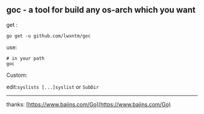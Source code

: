 ## goc - a tool for build any os-arch which you want

get :  
````
go get -u github.com/lwxntm/goc
````

use:  
```
# in your path
goc
```
Custom:  

edit:`syslists [...]syslist` or `SubDir` 

----------------------------------------------  
thanks: [https://www.bajins.com/Go](https://www.bajins.com/Go)